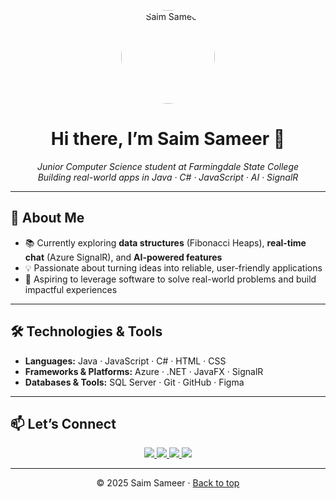 <!-- PROFILE HEADER -->
<p align="center">
  <img src="image/IMG_0037.jpg" alt="Saim Sameer" width="150" style="border-radius:75px;" />
</p>

<h1 align="center">Hi there, I’m <strong>Saim Sameer</strong> 👋</h1>
<p align="center">
  <em>Junior Computer Science student at Farmingdale State College</em><br>
  <em>Building real-world apps in Java · C# · JavaScript · AI · SignalR</em>
</p>

---

## 🚀 About Me
- 📚 Currently exploring **data structures** (Fibonacci Heaps), **real-time chat** (Azure SignalR), and **AI-powered features**  
- 💡 Passionate about turning ideas into reliable, user-friendly applications  
- 🎯 Aspiring to leverage software to solve real-world problems and build impactful experiences

---

## 🛠️ Technologies & Tools

- **Languages:** Java · JavaScript · C# · HTML · CSS  
- **Frameworks & Platforms:** Azure · .NET · JavaFX · SignalR  
- **Databases & Tools:** SQL Server · Git · GitHub · Figma  

---

## 📫 Let’s Connect

<p align="center">
  <a href="https://github.com/sames007"   aria-label="GitHub">  
    <img src="https://img.shields.io/badge/GitHub-181717?style=flat-square&logo=github&logoColor=white"/>
  </a>
  <a href="https://www.linkedin.com/in/saim-sameer-6849b934a/" aria-label="LinkedIn">
    <img src="https://img.shields.io/badge/LinkedIn-0A66C2?style=flat-square&logo=linkedin&logoColor=white"/>
  </a>
  <a href="https://www.hackerrank.com/profile/sames1" aria-label="HackerRank">
    <img src="https://img.shields.io/badge/HackerRank-2EC866?style=flat-square&logo=hackerrank&logoColor=white"/>
  </a>
  <a href="mailto:sames@farmingdale.edu" aria-label="Email">
    <img src="https://img.shields.io/badge/Email-D14836?style=flat-square&logo=gmail&logoColor=white"/>
  </a>
</p>

---

<p align="center">
  © 2025 Saim Sameer · <a href="#top">Back to top</a>
</p>
